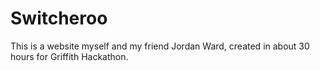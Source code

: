# Switcheroo
This is a website myself and my friend Jordan Ward, created in about 30 hours for Griffith Hackathon.
